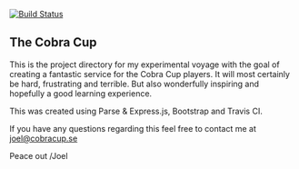 [![Build Status](https://travis-ci.org/jrbaudin/CobraCup.svg?branch=develop-cobra-cup-2016-production)](https://travis-ci.org/jrbaudin/CobraCup)

## The Cobra Cup
This is the project directory for my experimental voyage with the goal of creating a fantastic service for the Cobra Cup players. It will most certainly be hard, frustrating and terrible. But also wonderfully inspiring and hopefully a good learning experience.

This was created using Parse & Express.js, Bootstrap and Travis CI.

If you have any questions regarding this feel free to contact me at joel@cobracup.se

Peace out /Joel

